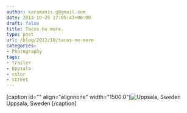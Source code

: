```yaml
---
author: karamanis.g@gmail.com
date: 2013-10-28 17:05:43+00:00
draft: false
title: Tacos no more.
type: post
url: /blog/2013/10/tacos-no-more
categories:
- Photography
tags:
- trailer
- Uppsala
- color
- street
---
```


[caption id="" align="alignnone" width="1500.0"]![ Uppsala, Sweden ](/images/2013-10-28-201310tacos-no-more/20131026-R0000910.jpg)
 Uppsala, Sweden [/caption]
